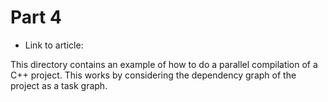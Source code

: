 # Part 4

- Link to article:

This directory contains an example of how to do a parallel compilation of a C++ project. This works by considering the dependency graph of the project as a task graph.